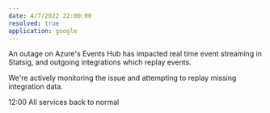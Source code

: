 ```yaml
---
date: 4/7/2022 22:00:00
resolved: true
application: google
---
```


An outage on Azure's Events Hub has impacted real time event streaming in Statsig, and outgoing integrations which replay events.

We're actively monitoring the issue and attempting to replay missing integration data.

12:00 All services back to normal
